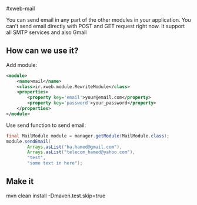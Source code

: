 #xweb-mail

You can send email in any part of the other modules in your application. You can't send email directly with POST and GET request right now. It support all SMTP services and also Gmail

## How can we use it?
Add module:

```xml
<module>
    <name>mail</name>
    <class>ir.xweb.module.RewriteModule</class>
    <properties>
        <property key='email'>your@email.com</property>
        <property key='password'>your_password</property>
    </properties>
</module>
```

Use send function to send email:
```java
final MailModule module = manager.getModule(MailModule.class);
module.sendEmail(
        Arrays.asList("ha.hamed@gmail.com"),
        Arrays.asList("telecom_hamed@yahoo.com"),
        "test",
        "some text in here");
```

## Make it
mvn clean install -Dmaven.test.skip=true